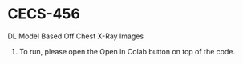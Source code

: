 # CECS-456
 DL Model Based Off Chest X-Ray Images
1. To run, please open the Open in Colab button on top of the code. 
